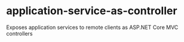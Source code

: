 # application-service-as-controller
Exposes application services to remote clients as ASP.NET Core MVC controllers
